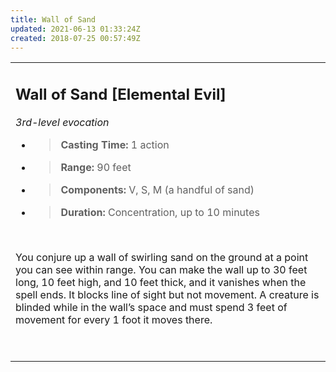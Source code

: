 ```yaml
---
title: Wall of Sand
updated: 2021-06-13 01:33:24Z
created: 2018-07-25 00:57:49Z
---
```


<table><tbody><tr class="odd"><td><h2 id="wall-of-sand-elemental-evil"><strong>Wall of Sand</strong> [Elemental Evil]</h2><p><em>3rd-level evocation</em></p><ul><li><blockquote><p><strong>Casting Time:</strong> 1 action</p></blockquote></li><li><blockquote><p><strong>Range:</strong> 90 feet</p></blockquote></li><li><blockquote><p><strong>Components:</strong> V, S, M (a handful of sand)</p></blockquote></li><li><blockquote><p><strong>Duration:</strong> Concentration, up to 10 minutes</p></blockquote></li></ul><p> </p><p>You conjure up a wall of swirling sand on the ground at a point you can see within range. You can make the wall up to 30 feet long, 10 feet high, and 10 feet thick, and it vanishes when the spell ends. It blocks line of sight but not movement. A creature is blinded while in the wall’s space and must spend 3 feet of movement for every 1 foot it moves there.</p><p> </p></td></tr></tbody></table>